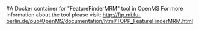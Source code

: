 #A Docker container for "FeatureFinderMRM" tool in OpenMS
For more information about the tool please visit:
http://ftp.mi.fu-berlin.de/pub/OpenMS/documentation/html/TOPP_FeatureFinderMRM.html
